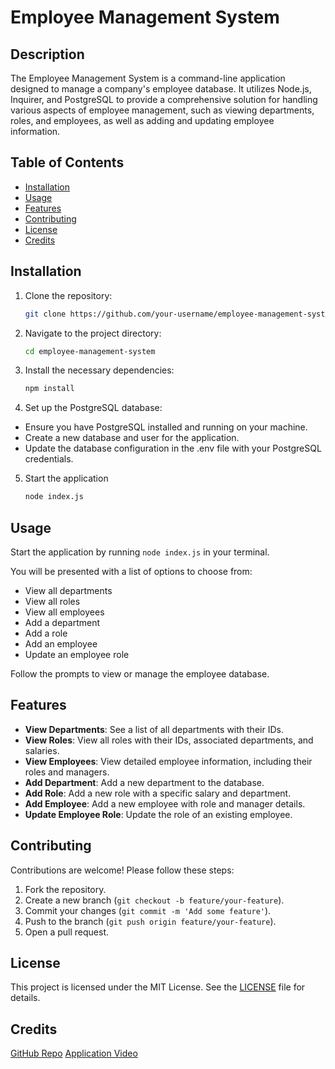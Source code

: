 # Employee Management System

## Description

The Employee Management System is a command-line application designed to manage a company's employee database. It utilizes Node.js, Inquirer, and PostgreSQL to provide a comprehensive solution for handling various aspects of employee management, such as viewing departments, roles, and employees, as well as adding and updating employee information.

## Table of Contents

- [Installation](#installation)
- [Usage](#usage)
- [Features](#features)
- [Contributing](#contributing)
- [License](#license)
- [Credits](#credits)


## Installation

1. Clone the repository:
   ```bash
   git clone https://github.com/your-username/employee-management-system.git
2. Navigate to the project directory:
    ```bash
    cd employee-management-system
3. Install the necessary dependencies:
    ```bash
    npm install
4. Set up the PostgreSQL database:

- Ensure you have PostgreSQL installed and running on your machine.
- Create a new database and user for the application.
- Update the database configuration in the .env file with your PostgreSQL credentials.

5. Start the application
    ```bash
    node index.js

## Usage
Start the application by running `node index.js` in your terminal.

You will be presented with a list of options to choose from:

- View all departments
- View all roles
- View all employees
- Add a department
- Add a role
- Add an employee
- Update an employee role

Follow the prompts to view or manage the employee database.


## Features
- **View Departments**: See a list of all departments with their IDs.
- **View Roles**: View all roles with their IDs, associated departments, and salaries.
- **View Employees**: View detailed employee information, including their roles and managers.
- **Add Department**: Add a new department to the database.
- **Add Role**: Add a new role with a specific salary and department.
- **Add Employee**: Add a new employee with role and manager details.
- **Update Employee Role**: Update the role of an existing employee.

## Contributing
Contributions are welcome! Please follow these steps:

1. Fork the repository.
2. Create a new branch (`git checkout -b feature/your-feature`).
3. Commit your changes (`git commit -m 'Add some feature'`).
4. Push to the branch (`git push origin feature/your-feature`).
5. Open a pull request.

## License
This project is licensed under the MIT License. See the [LICENSE](LICENSE) file for details.

## Credits
[GitHub Repo](https://github.com/mmhilbert/sql-employee-tracker)
[Application Video](https://drive.google.com/file/d/14k-lqb2DHIqXfdWqJw1bESBTiSnsjlhF/view?usp=sharing)






